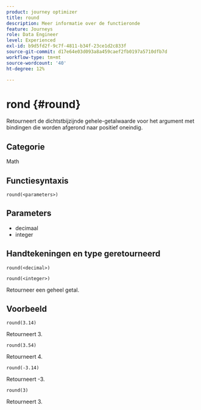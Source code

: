 ```yaml
---
product: journey optimizer
title: round
description: Meer informatie over de functieronde
feature: Journeys
role: Data Engineer
level: Experienced
exl-id: b9d5fd2f-9c7f-4811-b34f-23ce1d2c833f
source-git-commit: d17e64e03d093a8a459caef2fb0197a5710dfb7d
workflow-type: tm+mt
source-wordcount: '40'
ht-degree: 12%

---
```


# rond {#round}

Retourneert de dichtstbijzijnde gehele-getalwaarde voor het argument met bindingen die worden afgerond naar positief oneindig.

## Categorie

Math

## Functiesyntaxis

`round(<parameters>)`

## Parameters

* decimaal
* integer

## Handtekeningen en type geretourneerd

`round(<decimal>)`

`round(<integer>)`

Retourneer een geheel getal.

## Voorbeeld

`round(3.14)`

Retourneert 3.

`round(3.54)`

Retourneert 4.

`round(-3.14)`

Retourneert -3.

`round(3)`

Retourneert 3.
